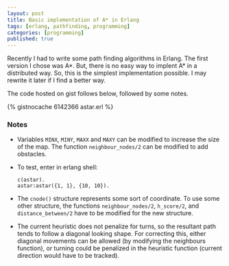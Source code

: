 ```yaml
---
layout: post
title: Basic implementation of A* in Erlang
tags: [erlang, pathfinding, programming]
categories: [programming]
published: true
---
```


Recently I had to write some path finding algorithms in Erlang. The first version I chose was A\*. But, there is no easy way to implent A\* in a distributed way. So, this is the simplest implementation possible. I may rewrite it later if I find a better way.

The code hosted on gist follows below, followed by some notes.

{% gistnocache 6142366 astar.erl %}

### Notes

* Variables `MINX`, `MINY`, `MAXX` and `MAXY` can be modified to increase the size of the map. The function `neighbour_nodes/2` can be modified to add obstacles.

* To test, enter in erlang shell:

      c(astar).
      astar:astar({1, 1}, {10, 10}).

* The `cnode()` structure represents some sort of coordinate. To use some other structure, the functions `neighbour_nodes/2`, `h_score/2`, and `distance_between/2` have to be modified for the new structure.

* The current heuristic does not penalize for turns, so the resultant path tends to follow a diagonal looking shape. For correcting this, either diagonal movements can be allowed (by modifying the neighbours function), or turning could be penalized in the heuristic function (current direction would have to be tracked).
